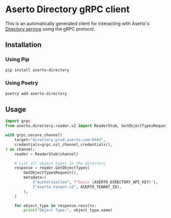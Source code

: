# Aserto Directory gRPC client
This is an automatically generated client for interacting with Aserto's
[Directory service](https://docs.aserto.com/docs/overview/directory) using the gRPC protocol.

## Installation
### Using Pip
```sh
pip install aserto-directory
```
### Using Poetry
```sh
poetry add aserto-directory
```
## Usage
```py
import grpc
from aserto.directory.reader.v2 import ReaderStub, GetObjectTypesRequest

with grpc.secure_channel(
    target="directory.prod.aserto.com:8443",
    credentials=grpc.ssl_channel_credentials(),
) as channel:
    reader = ReaderStub(channel)

    # List all object types in the directory
    response = reader.GetObjectTypes(
        GetObjectTypesRequest(),
        metadata=(
            ("authorization", f"basic {ASERTO_DIRECTORY_API_KEY}"),
            ("aserto-tenant-id", ASERTO_TENANT_ID),
        ),
    )

    for object_type in response.results:
        print("Object Type:", object_type.name)
